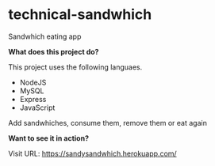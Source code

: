 # technical-sandwhich
Sandwhich eating app


**What does this project do?**

This project uses the following languaes.

* NodeJS
* MySQL
* Express
* JavaScript

Add sandwhiches, consume them, remove them or eat again



**Want to see it in action?**

Visit URL:  https://sandysandwhich.herokuapp.com/
